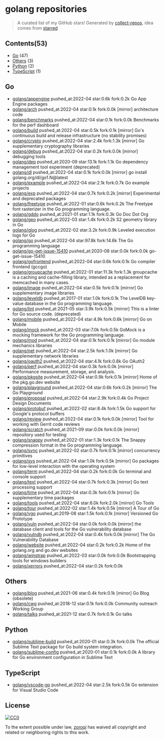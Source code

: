 # golang repositories


> A curated list of my GitHub stars!  Generated by [collect-repos](https://github.com/zoroqi/collect-repos), idea comes from [starred](https://github.com/maguowei/starred)  


## Contents(53)

- [Go](#go) (47)
- [Others](#others) (3)
- [Python](#python) (2)
- [TypeScript](#typescript) (1)

## Go

- [golang/appengine](https://github.com/golang/appengine) pushed_at:2022-04 star:0.6k fork:0.2k Go App Engine packages
- [golang/arch](https://github.com/golang/arch) pushed_at:2022-04 star:0.1k fork:0.0k [mirror] architecture code
- [golang/benchmarks](https://github.com/golang/benchmarks) pushed_at:2022-04 star:0.1k fork:0.0k Benchmarks for the perf dashboard
- [golang/build](https://github.com/golang/build) pushed_at:2022-04 star:0.5k fork:0.1k [mirror] Go's continuous build and release infrastructure (no stability promises)
- [golang/crypto](https://github.com/golang/crypto) pushed_at:2022-04 star:2.4k fork:1.3k [mirror] Go supplementary cryptography libraries
- [golang/debug](https://github.com/golang/debug) pushed_at:2022-04 star:0.2k fork:0.0k [mirror] debugging tools
- [golang/dep](https://github.com/golang/dep) pushed_at:2020-09 star:13.1k fork:1.1k Go dependency management tool experiment (deprecated)
- [golang/dl](https://github.com/golang/dl) pushed_at:2022-04 star:0.1k fork:0.0k [mirror] go install golang.org/dl/go1.N@latest
- [golang/example](https://github.com/golang/example) pushed_at:2022-04 star:2.1k fork:0.7k Go example projects
- [golang/exp](https://github.com/golang/exp) pushed_at:2022-04 star:0.7k fork:0.2k [mirror] Experimental and deprecated packages
- [golang/freetype](https://github.com/golang/freetype) pushed_at:2022-01 star:0.6k fork:0.2k The Freetype font rasterizer in the Go programming language.
- [golang/gddo](https://github.com/golang/gddo) pushed_at:2021-01 star:1.1k fork:0.3k Go Doc Dot Org
- [golang/geo](https://github.com/golang/geo) pushed_at:2022-03 star:1.4k fork:0.2k S2 geometry library in Go
- [golang/glog](https://github.com/golang/glog) pushed_at:2022-02 star:3.2k fork:0.9k Leveled execution logs for Go
- [golang/go](https://github.com/golang/go) pushed_at:2022-04 star:97.8k fork:14.6k The Go programming language
- [golang/go-get-issue-15410](https://github.com/golang/go-get-issue-15410) pushed_at:2020-08 star:0.0k fork:0.0k go-get-issue-15410
- [golang/gofrontend](https://github.com/golang/gofrontend) pushed_at:2022-04 star:0.6k fork:0.1k Go compiler frontend (gccgo)
- [golang/groupcache](https://github.com/golang/groupcache) pushed_at:2022-01 star:11.3k fork:1.3k groupcache is a caching and cache-filling library, intended as a replacement for memcached in many cases.
- [golang/image](https://github.com/golang/image) pushed_at:2022-04 star:0.5k fork:0.1k [mirror] Go supplementary image libraries
- [golang/leveldb](https://github.com/golang/leveldb) pushed_at:2017-01 star:1.0k fork:0.1k The LevelDB key-value database in the Go programming language.
- [golang/lint](https://github.com/golang/lint) pushed_at:2021-05 star:3.9k fork:0.5k [mirror] This is a linter for Go source code. (deprecated)
- [golang/mobile](https://github.com/golang/mobile) pushed_at:2022-04 star:4.9k fork:0.6k [mirror] Go on Mobile
- [golang/mock](https://github.com/golang/mock) pushed_at:2022-03 star:7.0k fork:0.5k GoMock is a mocking framework for the Go programming language.
- [golang/mod](https://github.com/golang/mod) pushed_at:2022-04 star:0.1k fork:0.1k [mirror] Go module mechanics libraries
- [golang/net](https://github.com/golang/net) pushed_at:2022-04 star:2.5k fork:1.0k [mirror] Go supplementary network libraries
- [golang/oauth2](https://github.com/golang/oauth2) pushed_at:2022-04 star:4.1k fork:0.8k Go OAuth2
- [golang/perf](https://github.com/golang/perf) pushed_at:2022-04 star:0.3k fork:0.0k [mirror] Performance measurement, storage, and analysis.
- [golang/pkgsite](https://github.com/golang/pkgsite) pushed_at:2022-04 star:0.9k fork:0.1k [mirror] Home of the pkg.go.dev website
- [golang/playground](https://github.com/golang/playground) pushed_at:2022-04 star:0.6k fork:0.2k [mirror] The Go Playground
- [golang/proposal](https://github.com/golang/proposal) pushed_at:2022-04 star:2.9k fork:0.4k Go Project Design Documents
- [golang/protobuf](https://github.com/golang/protobuf) pushed_at:2022-02 star:8.4k fork:1.5k Go support for Google's protocol buffers
- [golang/review](https://github.com/golang/review) pushed_at:2022-04 star:0.1k fork:0.0k [mirror] Tool for working with Gerrit code reviews
- [golang/scratch](https://github.com/golang/scratch) pushed_at:2021-09 star:0.0k fork:0.0k [mirror] repository used for testing
- [golang/snappy](https://github.com/golang/snappy) pushed_at:2022-01 star:1.3k fork:0.1k The Snappy compression format in the Go programming language.
- [golang/sync](https://github.com/golang/sync) pushed_at:2022-02 star:0.7k fork:0.1k [mirror] concurrency primitives
- [golang/sys](https://github.com/golang/sys) pushed_at:2022-04 star:1.0k fork:0.5k [mirror] Go packages for low-level interaction with the operating system
- [golang/term](https://github.com/golang/term) pushed_at:2022-04 star:0.2k fork:0.0k Go terminal and console support
- [golang/text](https://github.com/golang/text) pushed_at:2022-04 star:0.7k fork:0.3k [mirror] Go text processing support
- [golang/time](https://github.com/golang/time) pushed_at:2022-04 star:0.3k fork:0.1k [mirror] Go supplementary time packages
- [golang/tools](https://github.com/golang/tools) pushed_at:2022-04 star:6.0k fork:2.0k [mirror] Go Tools
- [golang/tour](https://github.com/golang/tour) pushed_at:2022-02 star:1.4k fork:0.5k [mirror] A Tour of Go
- [golang/vgo](https://github.com/golang/vgo) pushed_at:2019-08 star:1.5k fork:0.1k [mirror] Versioned Go Prototype
- [golang/vuln](https://github.com/golang/vuln) pushed_at:2022-04 star:0.0k fork:0.0k [mirror] the database client and tools for the Go vulnerability database
- [golang/vulndb](https://github.com/golang/vulndb) pushed_at:2022-04 star:0.4k fork:0.0k [mirror] The Go Vulnerability Database
- [golang/website](https://github.com/golang/website) pushed_at:2022-04 star:0.2k fork:0.2k Home of the golang.org and go.dev websites
- [golang/winstrap](https://github.com/golang/winstrap) pushed_at:2022-03 star:0.0k fork:0.0k Bootstrapping tools for windows builders
- [golang/xerrors](https://github.com/golang/xerrors) pushed_at:2022-04 star:0.2k fork:0.0k 

## Others

- [golang/blog](https://github.com/golang/blog) pushed_at:2021-06 star:0.4k fork:0.1k [mirror] Go Blog (obsolete)
- [golang/cwg](https://github.com/golang/cwg) pushed_at:2018-12 star:0.1k fork:0.0k Community outreach Working Group
- [golang/talks](https://github.com/golang/talks) pushed_at:2021-12 star:0.7k fork:0.1k Go talks

## Python

- [golang/sublime-build](https://github.com/golang/sublime-build) pushed_at:2020-01 star:0.3k fork:0.0k The official Sublime Text package for Go build system integration.
- [golang/sublime-config](https://github.com/golang/sublime-config) pushed_at:2020-01 star:0.1k fork:0.0k A library for Go environment configuration in Sublime Text

## TypeScript

- [golang/vscode-go](https://github.com/golang/vscode-go) pushed_at:2022-04 star:2.5k fork:0.5k Go extension for Visual Studio Code


## License

[![CC0](http://mirrors.creativecommons.org/presskit/buttons/88x31/svg/cc-zero.svg)](https://creativecommons.org/publicdomain/zero/1.0/)

To the extent possible under law, [zoroqi](https://github.com/zoroqi) has waived all copyright and related or neighboring rights to this work.
